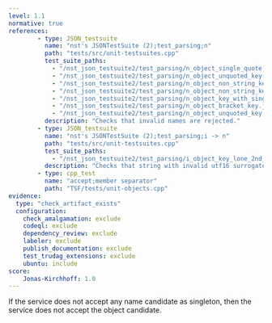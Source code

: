 ```yaml
---
level: 1.1
normative: true
references:
        - type: JSON_testsuite
          name: "nst's JSONTestSuite (2);test_parsing;n"
          path: "tests/src/unit-testsuites.cpp"
          test_suite_paths:
            - "/nst_json_testsuite2/test_parsing/n_object_single_quote.json"
            - "/nst_json_testsuite2/test_parsing/n_object_unquoted_key.json"
            - "/nst_json_testsuite2/test_parsing/n_object_non_string_key.json"
            - "/nst_json_testsuite2/test_parsing/n_object_non_string_key_but_huge_number_instead.json"
            - "/nst_json_testsuite2/test_parsing/n_object_key_with_single_quotes.json"
            - "/nst_json_testsuite2/test_parsing/n_object_bracket_key.json"
            - "/nst_json_testsuite2/test_parsing/n_object_unquoted_key.json"
          description: "Checks that invalid names are rejected."
        - type: JSON_testsuite 
          name: "nst's JSONTestSuite (2);test_parsing;i -> n"
          path: "tests/src/unit-testsuites.cpp"
          test_suite_paths:
            - "/nst_json_testsuite2/test_parsing/i_object_key_lone_2nd_surrogate.json"
          description: "Checks that string with invalid utf16 surrogate is rejected as name"
        - type: cpp_test
          name: "accept;member separator"
          path: "TSF/tests/unit-objects.cpp"
evidence:
  type: "check_artifact_exists"
  configuration:
    check_amalgamation: exclude
    codeql: exclude
    dependency_review: exclude
    labeler: exclude
    publish_documentation: exclude
    test_trudag_extensions: exclude
    ubuntu: include
score:
    Jonas-Kirchhoff: 1.0
---
```


If the service does not accept any name candidate as singleton, then the service does not accept the object candidate.